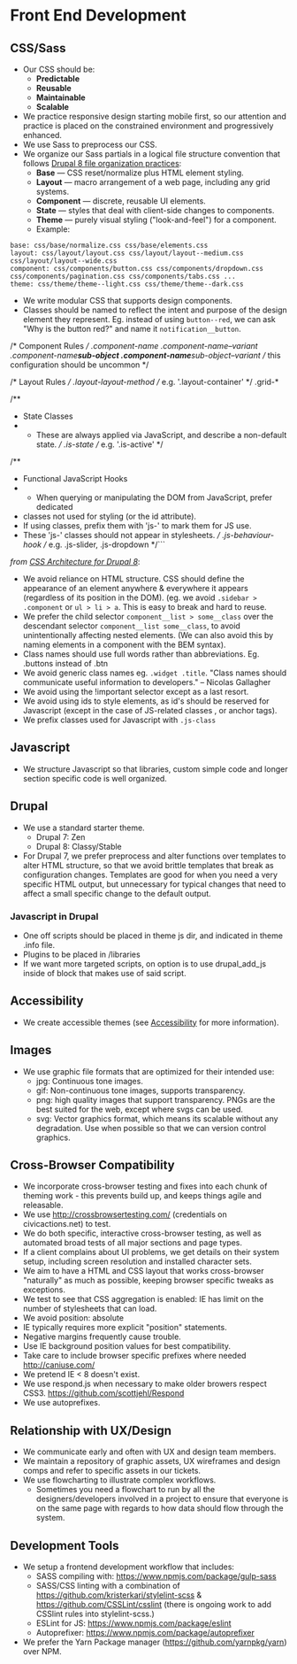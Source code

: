 # Front End Development

## <a name="css-sass"></a>CSS/Sass

* Our CSS should be:
    * **Predictable**
    * **Reusable**
    * **Maintainable**
    * **Scalable**
* We practice responsive design starting mobile first, so our attention and practice is placed on the constrained environment and progressively enhanced.
* We use Sass to preprocess our CSS.
* We organize our Sass partials in a logical file structure convention that follows [Drupal 8 file organization practices](https://www.drupal.org/node/1887922):
    * **Base** — CSS reset/normalize plus HTML element styling.
    * **Layout** — macro arrangement of a web page, including any grid systems.
    * **Component** — discrete, reusable UI elements.
    * **State** — styles that deal with client-side changes to components.
    * **Theme** — purely visual styling ("look-and-feel") for a component.
    * Example:


```
base: css/base/normalize.css css/base/elements.css
layout: css/layout/layout.css css/layout/layout--medium.css css/layout/layout--wide.css
component: css/components/button.css css/components/dropdown.css css/components/pagination.css css/components/tabs.css ...
theme: css/theme/theme--light.css css/theme/theme--dark.css
```

* We write modular CSS that supports design components.
* Classes should be named to reflect the intent and purpose of the design element they represent. Eg. instead of using `button--red`, we can ask "Why is the button red?" and name it `notification__button`.

/\* Component Rules */
.component-name
.component-name–variant
.component-name**sub-object
.component-name**sub-object–variant /* this configuration should be uncommon \*/

/\* Layout Rules */
.layout-layout-method /* e.g. '.layout-container' \*/
.grid-\*

/\*\*

* State Classes
* * These are always applied via JavaScript, and describe a non-default state.
    */
    .is-state /* e.g. '.is-active' \*/

/\*\*

* Functional JavaScript Hooks
* * When querying or manipulating the DOM from JavaScript, prefer dedicated
* classes not used for styling (or the id attribute).
* If using classes, prefix them with 'js-' to mark them for JS use.
* These 'js-' classes should not appear in stylesheets.
  */
  .js-behaviour-hook /* e.g. .js-slider, .js-dropdown \*/\`\`\`

*from [CSS Architecture for Drupal 8](https://www.drupal.org/docs/develop/standards/css/css-architecture-for-drupal-8)*:

* We avoid reliance on HTML structure. CSS should define the appearance of an element anywhere & everywhere it appears (regardless of its position in the DOM). (eg. we avoid `.sidebar > .component` or `ul > li > a`. This is easy to break and hard to reuse.
* We prefer the child selector `component__list > some__class` over the descendant selector `component__list some__class`, to avoid unintentionally affecting nested elements. (We can also avoid this by naming elements in a component with the BEM syntax).
* Class names should use full words rather than abbreviations. Eg. .buttons instead of .btn
* We avoid generic class names eg. `.widget .title`. "Class names should communicate useful information to developers." – Nicolas Gallagher
* We avoid using the !important selector except as a last resort.
* We avoid using ids to style elements, as id's should be reserved for Javascript (except in the case of JS-related classes , or anchor tags).
* We prefix classes used for Javascript with `.js-class`

## <a name="javascript"></a>Javascript

* We structure Javascript so that libraries, custom simple code and longer section specific code is well organized.

## <a name="drupal"></a>Drupal

* We use a standard starter theme.
    * Drupal 7: Zen
    * Drupal 8: Classy/Stable
* For Drupal 7, we prefer preprocess and alter functions over templates to alter HTML structure, so that we avoid brittle templates that break as configuration changes. Templates are good for when you need a very specific HTML output, but unnecessary for typical changes that need to affect a small specific change to the default output.

### <a name="javascript-drupal"></a>Javascript in Drupal

* One off scripts should be placed in theme js dir, and indicated in theme .info file.
* Plugins to be placed in /libraries
* If we want more targeted scripts, on option is to use drupal_add_js inside of block that makes use of said script.

## <a name="accessibility"></a>Accessibility

* We create accessible themes (see [Accessibility](accessibility.md) for more information).

## <a name="images"></a>Images

* We use graphic file formats that are optimized for their intended use:
    * jpg: Continuous tone images.
    * gif: Non-continuous tone images, supports transparency.
    * png: high quality images that support transparency. PNGs are the best suited for the web, except where svgs can be used.
    * svg: Vector graphics format, which means its scalable without any degradation. Use when possible so that we can version control graphics.

## <a name="cross-browser-compatibility"></a>Cross-Browser Compatibility

* We incorporate cross-browser testing and fixes into each chunk of theming work - this prevents build up, and keeps things agile and releasable.
* We use <http://crossbrowsertesting.com/> (credentials on civicactions.net) to test.
* We do both specific, interactive cross-browser testing, as well as automated broad tests of all major sections and page types.
* If a client complains about UI problems, we get details on their system setup, including screen resolution and installed character sets.
* We aim to have a HTML and CSS layout that works cross-browser "naturally" as much as possible, keeping browser specific tweaks as exceptions.
* We test to see that CSS aggregation is enabled: IE has limit on the number of stylesheets that can load.
* We avoid position: absolute
* IE typically requires more explicit "position" statements.
* Negative margins frequently cause trouble.
* Use IE background position values for best compatibility.
* Take care to include browser specific prefixes where needed <http://caniuse.com/>
* We pretend IE &lt; 8 doesn't exist.
* We use respond.js when necessary to make older browers respect CSS3. <https://github.com/scottjehl/Respond>
* We use autoprefixes.

## <a name="ux-design"></a>Relationship with UX/Design

* We communicate early and often with UX and design team members.
* We maintain a repository of graphic assets, UX wireframes and design comps and refer to specific assets in our tickets.
* We use flowcharting to illustrate complex workflows.
    * Sometimes you need a flowchart to run by all the designers/developers involved in a project to ensure that everyone is on the same page with regards to how data should flow through the system.

## <a name="dev-tools"></a>Development Tools

* We setup a frontend development workflow that includes:
    * SASS compiling with: <https://www.npmjs.com/package/gulp-sass>
    * SASS/CSS linting with a combination of <https://github.com/kristerkari/stylelint-scss> & <https://github.com/CSSLint/csslint> (there is ongoing work to add CSSlint rules into stylelint-scss.)
    * ESLint for JS: <https://www.npmjs.com/package/eslint>
    * Autoprefixer: <https://www.npmjs.com/package/autoprefixer>
* We prefer the Yarn Package manager (<https://github.com/yarnpkg/yarn>) over NPM.
